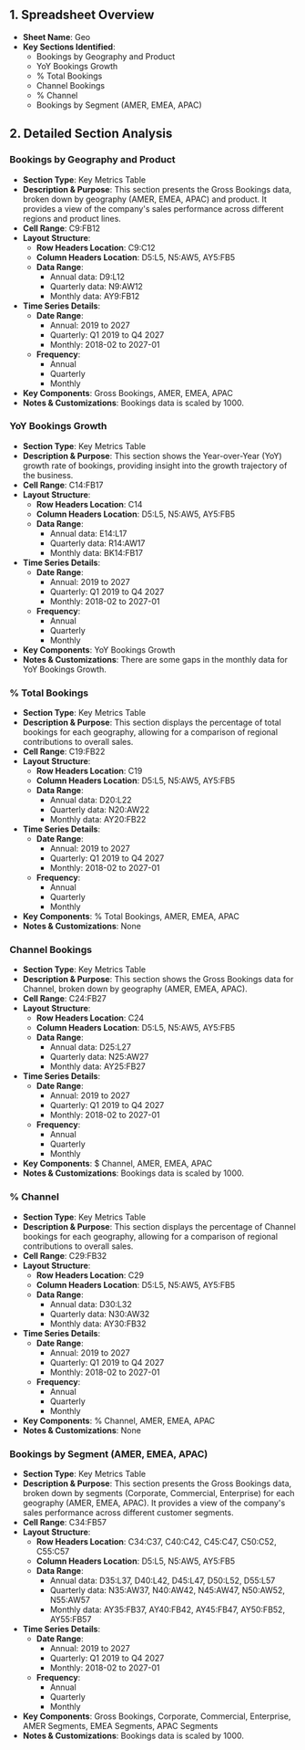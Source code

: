 ## 1. Spreadsheet Overview
- **Sheet Name**: Geo
- **Key Sections Identified**:
    - Bookings by Geography and Product
    - YoY Bookings Growth
    - % Total Bookings
    - Channel Bookings
    - % Channel
    - Bookings by Segment (AMER, EMEA, APAC)

## 2. Detailed Section Analysis

### Bookings by Geography and Product
- **Section Type**: Key Metrics Table
- **Description & Purpose**: This section presents the Gross Bookings data, broken down by geography (AMER, EMEA, APAC) and product. It provides a view of the company's sales performance across different regions and product lines.
- **Cell Range**: C9:FB12
- **Layout Structure**:
    - **Row Headers Location**: C9:C12
    - **Column Headers Location**: D5:L5, N5:AW5, AY5:FB5
    - **Data Range**:
      - Annual data: D9:L12
      - Quarterly data: N9:AW12
      - Monthly data: AY9:FB12
- **Time Series Details**:
    - **Date Range**:
      - Annual: 2019 to 2027
      - Quarterly: Q1 2019 to Q4 2027
      - Monthly: 2018-02 to 2027-01
    - **Frequency**:
      - Annual
      - Quarterly
      - Monthly
- **Key Components**: Gross Bookings, AMER, EMEA, APAC
- **Notes & Customizations**: Bookings data is scaled by 1000.

### YoY Bookings Growth
- **Section Type**: Key Metrics Table
- **Description & Purpose**: This section shows the Year-over-Year (YoY) growth rate of bookings, providing insight into the growth trajectory of the business.
- **Cell Range**: C14:FB17
- **Layout Structure**:
    - **Row Headers Location**: C14
    - **Column Headers Location**: D5:L5, N5:AW5, AY5:FB5
    - **Data Range**:
      - Annual data: E14:L17
      - Quarterly data: R14:AW17
      - Monthly data: BK14:FB17
- **Time Series Details**:
    - **Date Range**:
      - Annual: 2019 to 2027
      - Quarterly: Q1 2019 to Q4 2027
      - Monthly: 2018-02 to 2027-01
    - **Frequency**:
      - Annual
      - Quarterly
      - Monthly
- **Key Components**: YoY Bookings Growth
- **Notes & Customizations**: There are some gaps in the monthly data for YoY Bookings Growth.

### % Total Bookings
- **Section Type**: Key Metrics Table
- **Description & Purpose**: This section displays the percentage of total bookings for each geography, allowing for a comparison of regional contributions to overall sales.
- **Cell Range**: C19:FB22
- **Layout Structure**:
    - **Row Headers Location**: C19
    - **Column Headers Location**: D5:L5, N5:AW5, AY5:FB5
    - **Data Range**:
      - Annual data: D20:L22
      - Quarterly data: N20:AW22
      - Monthly data: AY20:FB22
- **Time Series Details**:
    - **Date Range**:
      - Annual: 2019 to 2027
      - Quarterly: Q1 2019 to Q4 2027
      - Monthly: 2018-02 to 2027-01
    - **Frequency**:
      - Annual
      - Quarterly
      - Monthly
- **Key Components**: % Total Bookings, AMER, EMEA, APAC
- **Notes & Customizations**: None

### Channel Bookings
- **Section Type**: Key Metrics Table
- **Description & Purpose**: This section shows the Gross Bookings data for Channel, broken down by geography (AMER, EMEA, APAC).
- **Cell Range**: C24:FB27
- **Layout Structure**:
    - **Row Headers Location**: C24
    - **Column Headers Location**: D5:L5, N5:AW5, AY5:FB5
    - **Data Range**:
      - Annual data: D25:L27
      - Quarterly data: N25:AW27
      - Monthly data: AY25:FB27
- **Time Series Details**:
    - **Date Range**:
      - Annual: 2019 to 2027
      - Quarterly: Q1 2019 to Q4 2027
      - Monthly: 2018-02 to 2027-01
    - **Frequency**:
      - Annual
      - Quarterly
      - Monthly
- **Key Components**: $ Channel, AMER, EMEA, APAC
- **Notes & Customizations**: Bookings data is scaled by 1000.

### % Channel
- **Section Type**: Key Metrics Table
- **Description & Purpose**: This section displays the percentage of Channel bookings for each geography, allowing for a comparison of regional contributions to overall sales.
- **Cell Range**: C29:FB32
- **Layout Structure**:
    - **Row Headers Location**: C29
    - **Column Headers Location**: D5:L5, N5:AW5, AY5:FB5
    - **Data Range**:
      - Annual data: D30:L32
      - Quarterly data: N30:AW32
      - Monthly data: AY30:FB32
- **Time Series Details**:
    - **Date Range**:
      - Annual: 2019 to 2027
      - Quarterly: Q1 2019 to Q4 2027
      - Monthly: 2018-02 to 2027-01
    - **Frequency**:
      - Annual
      - Quarterly
      - Monthly
- **Key Components**: % Channel, AMER, EMEA, APAC
- **Notes & Customizations**: None

### Bookings by Segment (AMER, EMEA, APAC)
- **Section Type**: Key Metrics Table
- **Description & Purpose**: This section presents the Gross Bookings data, broken down by segments (Corporate, Commercial, Enterprise) for each geography (AMER, EMEA, APAC). It provides a view of the company's sales performance across different customer segments.
- **Cell Range**: C34:FB57
- **Layout Structure**:
    - **Row Headers Location**: C34:C37, C40:C42, C45:C47, C50:C52, C55:C57
    - **Column Headers Location**: D5:L5, N5:AW5, AY5:FB5
    - **Data Range**:
      - Annual data: D35:L37, D40:L42, D45:L47, D50:L52, D55:L57
      - Quarterly data: N35:AW37, N40:AW42, N45:AW47, N50:AW52, N55:AW57
      - Monthly data: AY35:FB37, AY40:FB42, AY45:FB47, AY50:FB52, AY55:FB57
- **Time Series Details**:
    - **Date Range**:
      - Annual: 2019 to 2027
      - Quarterly: Q1 2019 to Q4 2027
      - Monthly: 2018-02 to 2027-01
    - **Frequency**:
      - Annual
      - Quarterly
      - Monthly
- **Key Components**: Gross Bookings, Corporate, Commercial, Enterprise, AMER Segments, EMEA Segments, APAC Segments
- **Notes & Customizations**: Bookings data is scaled by 1000.

